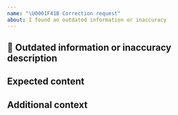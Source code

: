 ```yaml
---
name: "\U0001F41B Correction request"
about: I found an outdated information or inaccuracy
---
```


## 🐛  Outdated information or inaccuracy description
<!-- Place here a clear description of what the problem is. -->
<!-- If you have a data sample, screenshot, error message, please provide it here as well -->

## Expected content
<!-- Place here a clear description of what you expected to see. -->

## Additional context
<!-- Add here any other context about the problem. -->

